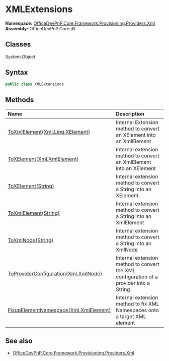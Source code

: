 # XMLExtensions
  
**Namespace:** [OfficeDevPnP.Core.Framework.Provisioning.Providers.Xml](OfficeDevPnP.Core.Framework.Provisioning.Providers.Xml.md)  
**Assembly:** OfficeDevPnP.Core.dll  
## Classes
System.Object  
## Syntax
```C#
public class XMLExtensions
```
## Methods
|**Name**|**Description**|
|:-----|:-----|
| [ToXmlElement(Xml.Linq.XElement)](XMLExtensionsToXmlElementXml.Linq.XElement.md) | Internal Extension method to convert an XElement into an XmlElement
| [ToXElement(Xml.XmlElement)](XMLExtensionsToXElementXml.XmlElement.md) | Internal extension method to convert an XmlElement into an XElement
| [ToXElement(String)](XMLExtensionsToXElementString.md) | Internal extension method to convert a String into an XElement
| [ToXmlElement(String)](XMLExtensionsToXmlElementString.md) | Internal extension method to convert a String into an XmlElement
| [ToXmlNode(String)](XMLExtensionsToXmlNodeString.md) | Internal extension method to convert a String into an XmlNode
| [ToProviderConfiguration(Xml.XmlNode)](XMLExtensionsToProviderConfigurationXml.XmlNode.md) | Internal extension method to convert the XML configuration of a provider into a String
| [FixupElementNamespace(Xml.XmlElement)](XMLExtensionsFixupElementNamespaceXml.XmlElement.md) | Internal extension method to fix XML Namespaces onto a target XML element
## See also
- [OfficeDevPnP.Core.Framework.Provisioning.Providers.Xml](OfficeDevPnP.Core.Framework.Provisioning.Providers.Xml.md)
